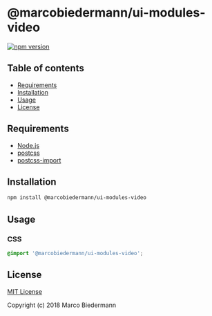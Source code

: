 # @marcobiedermann/ui-modules-video

[![npm version](https://badge.fury.io/js/%40marcobiedermann%2Fui-modules-video.svg)](https://badge.fury.io/js/%40marcobiedermann%2Fui-modules-video)

## Table of contents

* [Requirements](#requirements)
* [Installation](#installation)
* [Usage](#usage)
* [License](#license)

## Requirements

* [Node.js](https://nodejs.org)
* [postcss](https://github.com/postcss/postcss)
* [postcss-import](https://github.com/postcss/postcss-import)

## Installation

```sh
npm install @marcobiedermann/ui-modules-video
```

## Usage

### CSS

```css
@import '@marcobiedermann/ui-modules-video';
```

## License

[MIT License](../../LICENSE)

Copyright (c) 2018 Marco Biedermann
